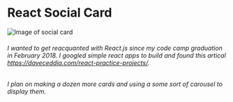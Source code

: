 # React Social Card

![Image of social card](https://res.cloudinary.com/dnop/image/upload/v1546105657/ScreenShot.png)

###### I wanted to get reacquanted with React.js since my code camp graduation in February 2018.  I googled simple react apps to build and found this artical https://daveceddia.com/react-practice-projects/.

###### I plan on making a dozen more cards and using a some sort of carousel to display them. 
